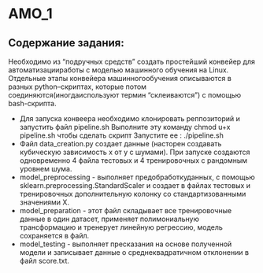 # AMO_1
## Содержание задания:
Необходимо из “подручных средств” создать простейший конвейер для автоматизацииработы с моделью машинного обучения на Linux. Отдельные этапы конвейера машинногообучения описываются в разных python–скриптах, которые потом соединяются(иногдаиспользуют термин “склеиваются”) с помощью bash-скрипта.
* Для запуска конвеера необходимо клонировать реппозиторий и запустить файл pipeline.sh Выполните эту команду chmod u+x pipeline.sh чтобы сделать скрипт
Запустите ее : ./pipeline.sh
* Файл data_creation.py создает данные (насторен создавать кубическую зависимость х от у с шумами). При запуске создаются одновременно 4 файла тестовых и 4 тренировочных с рандомным уровнем шума.
* model_preprocessing - выполняет предобработкуданных,  с помощью sklearn.preprocessing.StandardScaler и создает в файлах тестовых и тренировочных дополнительную колонку со стандартизованными значениями X.
* model_preparation - этот файл складывает все тренировочные данные в один датасет, применяет полимониальную трансформацию и тренерует линейную регрессию, модель сохраняется в файл.
* model_testing - выполняет пресказания на основе полученной модели и записывает данные о среднеквадратичном отклонении в файл score.txt.
